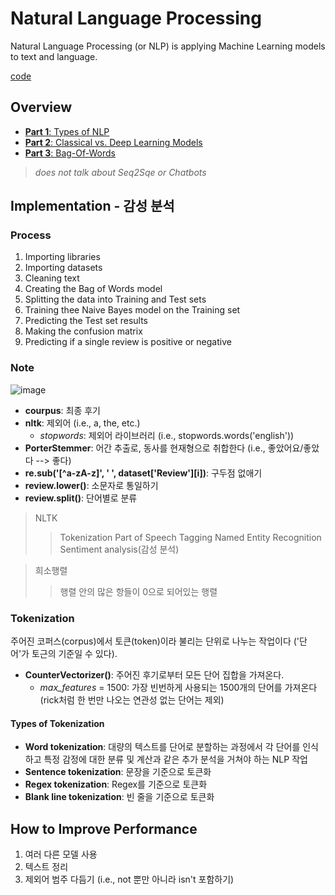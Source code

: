 # Natural Language Processing
Natural Language Processing (or NLP) is applying Machine Learning models to text and language.

[code](https://github.com/hchoi256/ai-boot-camp/blob/main/ai/nlp/natural_language_processing.ipynb)

## Overview
- [**Part 1**: Types of NLP](https://github.com/hchoi256/ai-boot-camp/blob/main/ai/nlp/types-of-nlp.md)
- [**Part 2**: Classical vs. Deep Learning Models](https://github.com/hchoi256/ai-boot-camp/blob/main/ai/nlp/classical-vs-dl.md)
- [**Part 3**: Bag-Of-Words](https://github.com/hchoi256/ai-boot-camp/blob/main/ai/nlp/bag-of-words.md)

> *does not talk about Seq2Sqe or Chatbots*

## Implementation - 감성 분석

### Process
1. Importing libraries
2. Importing datasets
3. Cleaning text
4. Creating the Bag of Words model
5. Splitting the data into Training and Test sets
6. Training thee Naive Bayes model on the Training set
7. Predicting the Test set results
8. Making the confusion matrix
9. Predicting if a single review is positive or negative

### Note
![image](https://user-images.githubusercontent.com/39285147/179498392-39d35dca-6727-4289-bf88-4122801fb1d5.png)

- **courpus**: 최종 후기
- **nltk**: 제외어 (i.e., a, the, etc.)
  - *stopwords*: 제외어 라이브러리 (i.e., stopwords.words('english'))
- **PorterStemmer**: 어간 추출로, 동사를 현재형으로 취합한다 (i.e., 좋았어요/좋았다 --> 좋다)
- **re.sub('[^a-zA-z]', ' ', dataset['Review'][i])**: 구두점 없애기
- **review.lower()**: 소문자로 통일하기
- **review.split()**: 단어별로 분류

> NLTK
>> Tokenization
>> Part of Speech Tagging
>> Named Entity Recognition
>> Sentiment analysis(감성 분석)

> 희소행렬
>> 행렬 안의 많은 항들이 0으로 되어있는 행렬

### Tokenization
주어진 코퍼스(corpus)에서 토큰(token)이라 불리는 단위로 나누는 작업이다 ('단어'가 토근의 기준일 수 있다).
- **CounterVectorizer()**: 주어진 후기로부터 모든 단어 집합을 가져온다.
  - *max_features* = 1500: 가장 빈번하게 사용되는 1500개의 단어를 가져온다 (rick처럼 한 번만 나오는 연관성 없는 단어는 제외)
  
#### Types of Tokenization
- **Word tokenization**: 대량의 텍스트를 단어로 분할하는 과정에서 각 단어를 인식하고 특정 감정에 대한 분류 및 계산과 같은 추가 분석을 거쳐야 하는 NLP 작업
- **Sentence tokenization**: 문장을 기준으로 토큰화
- **Regex tokenization**: Regex를 기준으로 토큰화
- **Blank line tokenization**: 빈 줄을 기준으로 토큰화
  
## How to Improve Performance
1. 여러 다른 모델 사용
2. 텍스트 정리
3. 제외어 범주 다듬기 (i.e., not 뿐만 아니라 isn't 포함하기)
